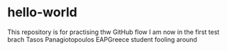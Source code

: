 # hello-world
This repository is for practising thw GitHub flow
I am now in the first test brach
Tasos Panagiotopoulos
EAPGreece student
fooling around
